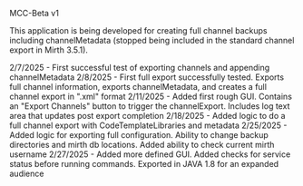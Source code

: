 MCC-Beta v1

This application is being developed for creating full channel backups including channelMetadata (stopped being included in the standard channel export in Mirth 3.5.1).

2/7/2025 - First successful test of exporting channels and appending channelMetadata
2/8/2025 - First full export successfully tested. Exports full channel information, exports channelMetadata, and creates a full channel export in ".xml" format
2/11/2025 - Added first rough GUI. Contains an "Export Channels" button to trigger the channelExport. Includes log text area that updates post export completion
2/18/2025 - Added logic to do a full channel export with CodeTemplateLibraries and metadata
2/25/2025 - Added logic for exporting full configuration. Ability to change backup directories and mirth db locations. Added ability to check current mirth username
2/27/2025 - Added more defined GUI. Added checks for service status before running commands. Exported in JAVA 1.8 for an expanded audience
